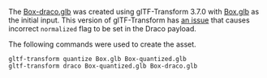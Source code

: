 The [Box-draco.glb](Box-draco.glb) was created using glTF-Transform 3.7.0 with [Box.glb](https://github.com/KhronosGroup/glTF-Sample-Models/blob/master/2.0/Box/glTF-Binary/Box.glb) as the initial input. This version of glTF-Transform has [an issue](https://github.com/donmccurdy/glTF-Transform/issues/1098) that causes incorrect `normalized` flag to be set in the Draco payload.

The following commands were used to create the asset.
```
gltf-transform quantize Box.glb Box-quantized.glb
gltf-transform draco Box-quantized.glb Box-draco.glb
```
